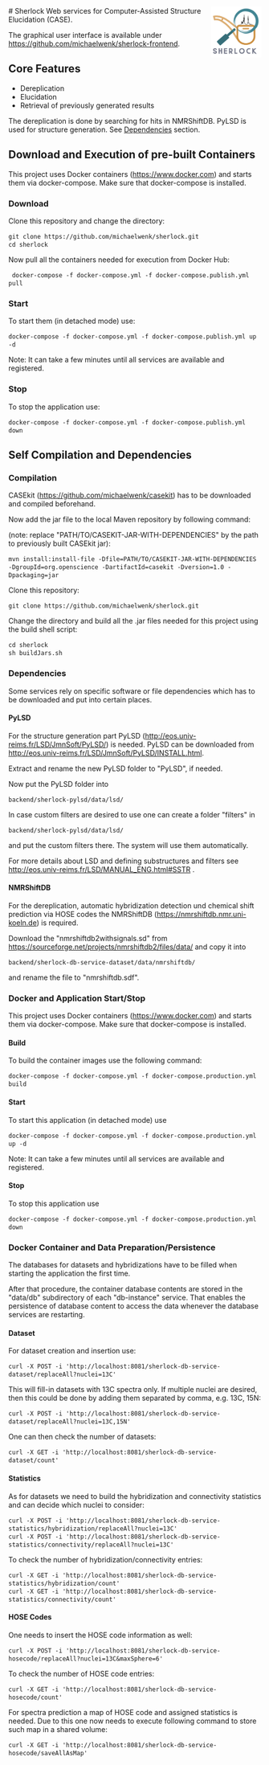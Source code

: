 <img width="100px" alt="sherlock-logo" src="public/Sherlock.png" style="width: 100px; float:right;">
# Sherlock
Web services for Computer-Assisted Structure Elucidation (CASE).

The graphical user interface is available under https://github.com/michaelwenk/sherlock-frontend.

## Core  Features
- Dereplication
- Elucidation
- Retrieval of previously generated results 

The dereplication is done by searching for hits in NMRShiftDB. 
PyLSD is used for structure generation. See [Dependencies](#dependencies) section.

## Download and Execution of pre-built Containers
This project uses Docker containers (https://www.docker.com) and starts them via docker-compose. Make sure that docker-compose is installed.

### Download
Clone this repository and change the directory:
 
    git clone https://github.com/michaelwenk/sherlock.git
    cd sherlock

Now pull all the containers needed for execution from Docker Hub:

     docker-compose -f docker-compose.yml -f docker-compose.publish.yml pull

### Start
To start them (in detached mode) use:

    docker-compose -f docker-compose.yml -f docker-compose.publish.yml up -d

Note: It can take a few minutes until all services are available and registered.

### Stop
To stop the application use:

    docker-compose -f docker-compose.yml -f docker-compose.publish.yml down

## Self Compilation and Dependencies

### Compilation
CASEkit (https://github.com/michaelwenk/casekit) has to be downloaded and compiled beforehand.

Now add the jar file to the local Maven repository by following command:

(note: replace "PATH/TO/CASEKIT-JAR-WITH-DEPENDENCIES" by the path to previously built CASEkit jar):

    mvn install:install-file -Dfile=PATH/TO/CASEKIT-JAR-WITH-DEPENDENCIES -DgroupId=org.openscience -DartifactId=casekit -Dversion=1.0 -Dpackaging=jar

Clone this repository:

    git clone https://github.com/michaelwenk/sherlock.git

Change the directory and build all the .jar files needed for this project using the build shell script:

    cd sherlock
    sh buildJars.sh

### Dependencies
Some services rely on specific software or file dependencies which has to be downloaded and put into certain places.
#### PyLSD
For the structure generation part PyLSD (http://eos.univ-reims.fr/LSD/JmnSoft/PyLSD/) is needed.
PyLSD can be downloaded from http://eos.univ-reims.fr/LSD/JmnSoft/PyLSD/INSTALL.html.

Extract and rename the new PyLSD folder to "PyLSD", if needed.

Now put the PyLSD folder into 

    backend/sherlock-pylsd/data/lsd/

In case custom filters are desired to use one can create a folder "filters" in

    backend/sherlock-pylsd/data/lsd/

and put the custom filters there. The system will use them automatically.

For more details about LSD and defining substructures and filters see http://eos.univ-reims.fr/LSD/MANUAL_ENG.html#SSTR .

#### NMRShiftDB
For the dereplication, automatic hybridization detection und chemical shift prediction via HOSE codes the NMRShiftDB (https://nmrshiftdb.nmr.uni-koeln.de) is required.

Download the "nmrshiftdb2withsignals.sd" from https://sourceforge.net/projects/nmrshiftdb2/files/data/ and copy it into 

    backend/sherlock-db-service-dataset/data/nmrshiftdb/

and rename the file to "nmrshiftdb.sdf". 

### Docker and Application Start/Stop
This project uses Docker containers (https://www.docker.com) and starts them via docker-compose. Make sure that docker-compose is installed.

#### Build
To build the container images use the following command:

    docker-compose -f docker-compose.yml -f docker-compose.production.yml build

#### Start 
To start this application (in detached mode) use

    docker-compose -f docker-compose.yml -f docker-compose.production.yml up -d

Note: It can take a few minutes until all services are available and registered.

#### Stop
To stop this application use

    docker-compose -f docker-compose.yml -f docker-compose.production.yml down

### Docker Container and Data Preparation/Persistence
The databases for datasets and hybridizations have to be filled when starting the application the first time.

After that procedure, the container database contents are stored in the "data/db" subdirectory of each "db-instance" service.
That enables the persistence of database content to access the data whenever the database services are restarting.

#### Dataset
For dataset creation and insertion use:

    curl -X POST -i 'http://localhost:8081/sherlock-db-service-dataset/replaceAll?nuclei=13C'

This will fill-in datasets with 13C spectra only. If multiple nuclei are desired, 
then this could be done by adding them separated by comma, e.g. 13C, 15N: 

    curl -X POST -i 'http://localhost:8081/sherlock-db-service-dataset/replaceAll?nuclei=13C,15N'

One can then check the number of datasets:

    curl -X GET -i 'http://localhost:8081/sherlock-db-service-dataset/count' 

#### Statistics
As for datasets we need to build the hybridization and connectivity statistics and can decide which nuclei to consider:

    curl -X POST -i 'http://localhost:8081/sherlock-db-service-statistics/hybridization/replaceAll?nuclei=13C'
    curl -X POST -i 'http://localhost:8081/sherlock-db-service-statistics/connectivity/replaceAll?nuclei=13C'


To check the number of hybridization/connectivity entries:

    curl -X GET -i 'http://localhost:8081/sherlock-db-service-statistics/hybridization/count'
    curl -X GET -i 'http://localhost:8081/sherlock-db-service-statistics/connectivity/count'

#### HOSE Codes
One needs to insert the HOSE code information as well:

    curl -X POST -i 'http://localhost:8081/sherlock-db-service-hosecode/replaceAll?nuclei=13C&maxSphere=6'

To check the number of HOSE code entries:

    curl -X GET -i 'http://localhost:8081/sherlock-db-service-hosecode/count'

For spectra prediction a map of HOSE code and assigned statistics is needed. 
Due to this one now needs to execute following command to store such map in a shared volume:

    curl -X GET -i 'http://localhost:8081/sherlock-db-service-hosecode/saveAllAsMap'

